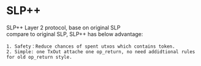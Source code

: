 # SLP++
SLP++ Layer 2 protocol, base on original  SLP  
compare to original SLP, SLP++ has below advantage:
```
1. Safety：Reduce chances of spent utxos which contains token.
2. Simple: one TxOut attache one op_return, no need addidtional rules for old op_return style.
```
